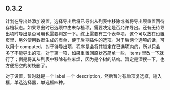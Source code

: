 ## 0.3.2

计划在导出处添加设置，选择导出后将已导出从列表中移除或者将导出项重置回待存档状态。如果导出时已选项中由未存档项，需要决定是否允许导出。还有无待导出项时导出是否可用也需要判定一下。综上需要有三个表单项，这个可以放在设置页里，另外使用数据生成的表单，便于后期插件的选项。对于后两个选项的话，可以用个 computed，对于待导出项，程序是会将其锁定在已选项内的，所以只会多了不能导出的项。对于第一项，如果重置回原状态简单一些，items 里改一下就行了；倒是将其从列表中移除有些麻烦，因为是个树的结构。暂定是深搜一下，也方便把空的树枝删了。

对于设置，暂时就是一个 label 一个 description，然后暂时有单项复选框，输入框，单选选择器，单选框四种。